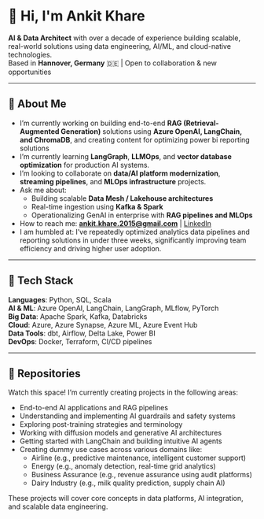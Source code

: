 # 👋 Hi, I'm Ankit Khare

 **AI & Data Architect** with over a decade of experience building scalable, real-world solutions using data engineering, AI/ML, and cloud-native technologies.  
Based in **Hannover, Germany** 🇩🇪 | Open to collaboration & new opportunities

---

## 💼 About Me

-  I’m currently working on building end-to-end **RAG (Retrieval-Augmented Generation)** solutions using **Azure OpenAI, LangChain, and ChromaDB**, and creating content for optimizing power bi reporting solutions   
-  I’m currently learning **LangGraph**, **LLMOps**, and **vector database optimization** for production AI systems.  
-  I’m looking to collaborate on **data/AI platform modernization**, **streaming pipelines**, and **MLOps infrastructure** projects.  
- Ask me about:
  - Building scalable **Data Mesh / Lakehouse architectures**
  - Real-time ingestion using **Kafka & Spark**
  - Operationalizing GenAI in enterprise with **RAG pipelines and MLOps**
-  How to reach me: **ankit.khare.2015@gmail.com** | [LinkedIn](https://www.linkedin.com/in/ankitkhare/)
-  I am humbled at: I’ve repeatedly optimized analytics data pipelines and reporting solutions in under three weeks, significantly improving team efficiency and driving higher user adoption.
  
---

## 🔧 Tech Stack

**Languages**: Python, SQL, Scala  
**AI & ML**: Azure OpenAI, LangChain, LangGraph, MLflow, PyTorch  
**Big Data**: Apache Spark, Kafka, Databricks  
**Cloud**: Azure, Azure Synapse, Azure ML, Azure Event Hub  
**Data Tools**: dbt, Airflow, Delta Lake, Power BI  
**DevOps**: Docker, Terraform, CI/CD pipelines  

---

## 📌 Repositories

Watch this space! I’m currently creating projects in the following areas:
- End-to-end AI applications and RAG pipelines
- Understanding and implementing AI guardrails and safety systems
- Exploring post-training strategies and terminology
- Working with diffusion models and generative AI architectures
- Getting started with LangChain and building intuitive AI agents
- Creating dummy use cases across various domains like:
  - Airline (e.g., predictive maintenance, intelligent customer support)
  - Energy (e.g., anomaly detection, real-time grid analytics)
  - Business Assurance (e.g., revenue assurance using audit platforms)
  - Dairy Industry (e.g., milk quality prediction, supply chain AI)

These projects will cover core concepts in data platforms, AI integration, and scalable data engineering.
